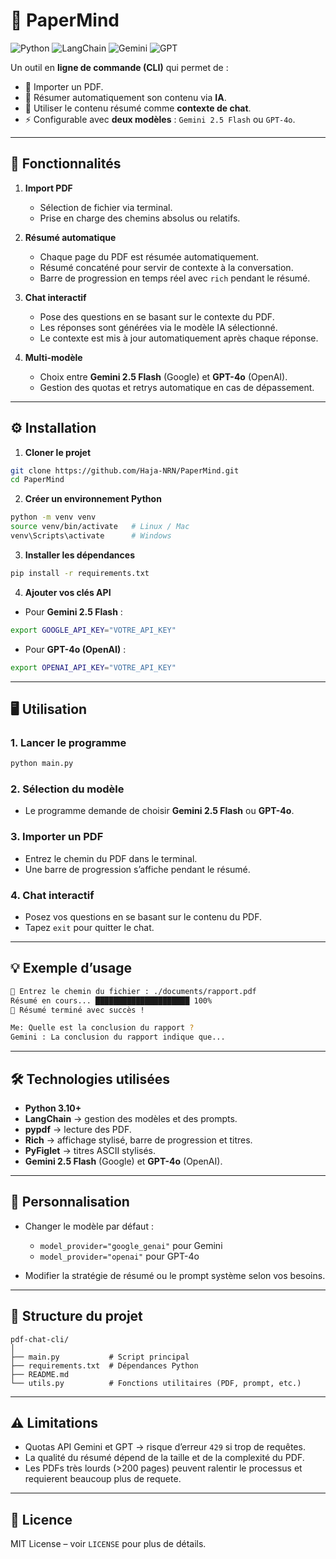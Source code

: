 # 📄 PaperMind

![Python](https://img.shields.io/badge/python-3.10+-blue) ![LangChain](https://img.shields.io/badge/langchain-v1.0+-green) ![Gemini](https://img.shields.io/badge/Gemini-2.5%20Flash-orange) ![GPT](https://img.shields.io/badge/GPT-4o-purple)

Un outil en **ligne de commande (CLI)** qui permet de :

* 📂 Importer un PDF.
* 🤖 Résumer automatiquement son contenu via **IA**.
* 💬 Utiliser le contenu résumé comme **contexte de chat**.
* ⚡ Configurable avec **deux modèles** : `Gemini 2.5 Flash` ou `GPT-4o`.

---

## 🚀 Fonctionnalités

1. **Import PDF**

   * Sélection de fichier via terminal.
   * Prise en charge des chemins absolus ou relatifs.

2. **Résumé automatique**

   * Chaque page du PDF est résumée automatiquement.
   * Résumé concaténé pour servir de contexte à la conversation.
   * Barre de progression en temps réel avec `rich` pendant le résumé.

3. **Chat interactif**

   * Pose des questions en se basant sur le contexte du PDF.
   * Les réponses sont générées via le modèle IA sélectionné.
   * Le contexte est mis à jour automatiquement après chaque réponse.

4. **Multi-modèle**

   * Choix entre **Gemini 2.5 Flash** (Google) et **GPT-4o** (OpenAI).
   * Gestion des quotas et retrys automatique en cas de dépassement.

---

## ⚙️ Installation

1. **Cloner le projet**

```bash
git clone https://github.com/Haja-NRN/PaperMind.git
cd PaperMind
```

2. **Créer un environnement Python**

```bash
python -m venv venv
source venv/bin/activate   # Linux / Mac
venv\Scripts\activate      # Windows
```

3. **Installer les dépendances**

```bash
pip install -r requirements.txt
```

4. **Ajouter vos clés API**

* Pour **Gemini 2.5 Flash** :

```bash
export GOOGLE_API_KEY="VOTRE_API_KEY"
```

* Pour **GPT-4o (OpenAI)** :

```bash
export OPENAI_API_KEY="VOTRE_API_KEY"
```

---

## 🖥️ Utilisation

### 1. Lancer le programme

```bash
python main.py
```

### 2. Sélection du modèle

* Le programme demande de choisir **Gemini 2.5 Flash** ou **GPT-4o**.

### 3. Importer un PDF

* Entrez le chemin du PDF dans le terminal.
* Une barre de progression s’affiche pendant le résumé.

### 4. Chat interactif

* Posez vos questions en se basant sur le contenu du PDF.
* Tapez `exit` pour quitter le chat.

---

## 💡 Exemple d’usage

```bash
📂 Entrez le chemin du fichier : ./documents/rapport.pdf
Résumé en cours... █████████████████████ 100%
🎉 Résumé terminé avec succès !

Me: Quelle est la conclusion du rapport ?
Gemini : La conclusion du rapport indique que...
```

---

## 🛠️ Technologies utilisées

* **Python 3.10+**
* **LangChain** → gestion des modèles et des prompts.
* **pypdf** → lecture des PDF.
* **Rich** → affichage stylisé, barre de progression et titres.
* **PyFiglet** → titres ASCII stylisés.
* **Gemini 2.5 Flash** (Google) et **GPT-4o** (OpenAI).

---

## 🔧 Personnalisation

* Changer le modèle par défaut :

  * `model_provider="google_genai"` pour Gemini
  * `model_provider="openai"` pour GPT-4o
* Modifier la stratégie de résumé ou le prompt système selon vos besoins.

---

## 📂 Structure du projet

```
pdf-chat-cli/
│
├── main.py           # Script principal
├── requirements.txt  # Dépendances Python
├── README.md
└── utils.py          # Fonctions utilitaires (PDF, prompt, etc.)
```

---

## ⚠️ Limitations

* Quotas API Gemini et GPT → risque d’erreur `429` si trop de requêtes.
* La qualité du résumé dépend de la taille et de la complexité du PDF.
* Les PDFs très lourds (>200 pages) peuvent ralentir le processus et requierent beaucoup plus de requete.

---

## 📜 Licence

MIT License – voir `LICENSE` pour plus de détails.
